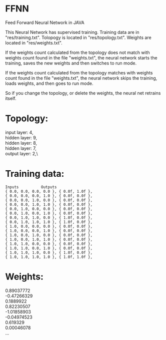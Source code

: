 # FFNN
Feed Forward Neural Network in JAVA

This Neural Network has supervised training.
Training data are in "res/training.txt".
Tolopogy is located in "res/topology.txt".
Weights are located in "res/weights.txt".

If the weights count calculated from the topology does not match with weights count found in the file "weights.txt",
the neural network starts the training, saves the new weights and then switches to run mode.

If the weights count calculated from the topology matches with weights count found in the file "weights.txt",
the neural network skips the training, loads weights, and then goes to run mode.

So if you change the topology, or delete the weights, the neural net retrains itself.

# Topology:
input layer: 4,\
hidden layer: 9,\
hidden layer: 8,\
hidden layer: 7,\
output layer: 2,\

# Training data:
	Inputs			Outputs	
	{ 0.0, 0.0, 0.0, 0.0 },	{ 0.0f, 1.0f },
	{ 0.0, 0.0, 0.0, 1.0 },	{ 0.0f, 0.0f },
	{ 0.0, 0.0, 1.0, 0.0 },	{ 0.0f, 0.0f },
	{ 0.0, 0.0, 1.0, 1.0 },	{ 0.0f, 0.0f },
	{ 0.0, 1.0, 0.0, 0.0 },	{ 0.0f, 0.0f },
	{ 0.0, 1.0, 0.0, 1.0 },	{ 0.0f, 0.0f },
	{ 0.0, 1.0, 1.0, 0.0 },	{ 1.0f, 0.0f },
	{ 0.0, 1.0, 1.0, 1.0 },	{ 1.0f, 0.0f },
	{ 1.0, 0.0, 0.0, 0.0 },	{ 0.0f, 0.0f },
	{ 1.0, 0.0, 0.0, 1.0 },	{ 0.0f, 0.0f },
	{ 1.0, 0.0, 1.0, 0.0 },	{ 0.0f, 0.0f },
	{ 1.0, 0.0, 1.0, 1.0 },	{ 0.0f, 0.0f },
	{ 1.0, 1.0, 0.0, 0.0 },	{ 0.0f, 0.0f },
	{ 1.0, 1.0, 0.0, 1.0 },	{ 0.0f, 0.0f },
	{ 1.0, 1.0, 1.0, 0.0 },	{ 1.0f, 0.0f },
	{ 1.0, 1.0, 1.0, 1.0 },	{ 1.0f, 1.0f },

# Weights:
0.89037772\
-0.47266329\
0.1889922\
0.82230507\
-1.01858903\
-0.04974523\
0.619329\
0.00046078\
...
